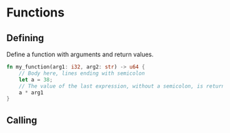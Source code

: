 # Functions

## Defining

Define a function with arguments and return values.
```rust
fn my_function(arg1: i32, arg2: str) -> u64 {
    // Body here, lines ending with semicolon
	let a = 38;
	// The value of the last expression, without a semicolon, is returned
	a * arg1
}

```
## Calling